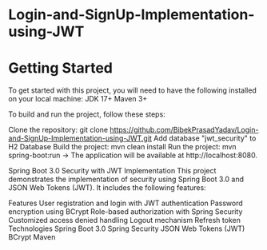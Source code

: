 # Login-and-SignUp-Implementation-using-JWT

# Getting Started
To get started with this project, you will need to have the following installed on your local machine: 
JDK 17+
Maven 3+

To build and run the project, follow these steps:

Clone the repository: git clone https://github.com/BibekPrasadYadav/Login-and-SignUp-Implementation-using-JWT.git
Add database "jwt_security" to H2 Database
Build the project: mvn clean install
Run the project: mvn spring-boot:run
-> The application will be available at http://localhost:8080.

Spring Boot 3.0 Security with JWT Implementation
This project demonstrates the implementation of security using Spring Boot 3.0 and JSON Web Tokens (JWT). It includes the following features:

Features
User registration and login with JWT authentication
Password encryption using BCrypt
Role-based authorization with Spring Security
Customized access denied handling
Logout mechanism
Refresh token
Technologies
Spring Boot 3.0
Spring Security
JSON Web Tokens (JWT)
BCrypt
Maven


